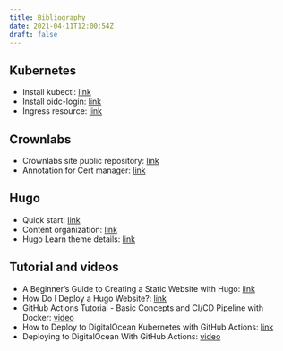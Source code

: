 ```yaml
---
title: Bibliography
date: 2021-04-11T12:00:54Z
draft: false
---
```

## Kubernetes
- Install kubectl: [link](https://kubernetes.io/docs/tasks/tools/install-kubectl)
- Install oidc-login: [link](https://github.com/netgroup-polito/CrownLabs/tree/master/infrastructure/identity-provider#accessing-k8s-cluster-using-key)
- Ingress resource: [link](https://kubernetes.io/docs/concepts/services-networking/ingress)

## Crownlabs
- Crownlabs site public repository: [link]( https://github.com/netgroup-polito/crownlabs-site)
- Annotation for Cert manager: [link](https://github.com/netgroup-polito/CrownLabs/tree/master/infrastructure/certificate-provisioning#use-cert-manage)

## Hugo
- Quick start: [link](https://gohugo.io/getting-started/quick-start)
- Content organization: [link](https://gohugo.io/content-management/organization)
- Hugo Learn theme details: [link](https://learn.netlify.app/en/basics/style-customization)

## Tutorial and videos
- A Beginner’s Guide to Creating a Static Website with Hugo: [link](https://www.sitepoint.com/premium/books/a-beginner-s-guide-to-creating-a-static-website-with-hugo/read/1)
- How Do I Deploy a Hugo Website?: [link](https://humanitec.com/blog/how-to-deploy-hugo-website)
- GitHub Actions Tutorial - Basic Concepts and CI/CD Pipeline with Docker: [video](https://www.youtube.com/watch?v=R8_veQiYBjI)
- How to Deploy to DigitalOcean Kubernetes with GitHub Actions: [link](https://www.digitalocean.com/blog/how-to-deploy-to-digitalocean-kubernetes-with-github-actions)
- Deploying to DigitalOcean With GitHub Actions: [video](https://www.digitalocean.com/community/tech_talks/deploying-to-digitalocean-with-github-actions)
